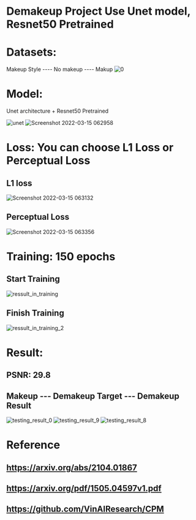 # Demakeup Project Use Unet model, Resnet50 Pretrained

# Datasets: 
Makeup Style ---- No makeup ---- Makup
![0](https://user-images.githubusercontent.com/80930272/158276541-c1f6b408-f056-4094-a604-d6d24e9e81da.png)

# Model:
Unet architecture + Resnet50 Pretrained

![unet](https://user-images.githubusercontent.com/80930272/158277412-dae469af-fc08-4a55-9a13-b86d31b128ed.png)
![Screenshot 2022-03-15 062958](https://user-images.githubusercontent.com/80930272/158277432-8e6f1989-73b4-4e4b-b9f6-f0ea3ef34f00.png)

# Loss: You can choose L1 Loss or Perceptual Loss 

## L1 loss
![Screenshot 2022-03-15 063132](https://user-images.githubusercontent.com/80930272/158277584-1bb0e178-52d0-4bb8-ab7f-ce792c68c3f7.png)

## Perceptual Loss 
![Screenshot 2022-03-15 063356](https://user-images.githubusercontent.com/80930272/158277832-6504ead5-2900-4605-a459-0fac9202bd7c.png)

# Training: 150 epochs
## Start Training
![ressult_in_training](https://user-images.githubusercontent.com/80930272/158277969-66184b92-e437-4285-b920-eadf49e47319.png)
## Finish Training
![ressult_in_training_2](https://user-images.githubusercontent.com/80930272/158277972-313dfb5f-fbb5-49ff-9ddc-8d40f04bb426.png)

# Result:
## PSNR: 29.8
## Makeup --- Demakeup Target --- Demakeup Result
![testing_result_0](https://user-images.githubusercontent.com/80930272/158278006-181a2847-6341-4fc3-b0e0-a72a3e528fa5.png)
![testing_result_9](https://user-images.githubusercontent.com/80930272/158278094-11db5b4c-867c-474e-a5f6-9c43a97fe8bc.png)
![testing_result_8](https://user-images.githubusercontent.com/80930272/158278269-cc5d3ebe-92a8-4603-aed4-80cde15f59e9.png)

# Reference
## https://arxiv.org/abs/2104.01867
## https://arxiv.org/pdf/1505.04597v1.pdf
## https://github.com/VinAIResearch/CPM
